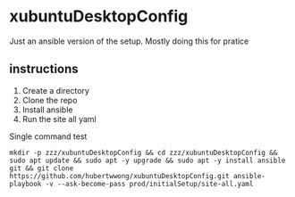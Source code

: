 # xubuntuDesktopConfig

Just an ansible version of the setup.
Mostly doing this for pratice

## instructions

1. Create a directory
2. Clone the repo
3. Install ansible
4. Run the site all yaml

Single command test
```
mkdir -p zzz/xubuntuDesktopConfig && cd zzz/xubuntuDesktopConfig && sudo apt update && sudo apt -y upgrade && sudo apt -y install ansible git && git clone https://github.com/hubertwwong/xubuntuDesktopConfig.git ansible-playbook -v --ask-become-pass prod/initialSetup/site-all.yaml
```